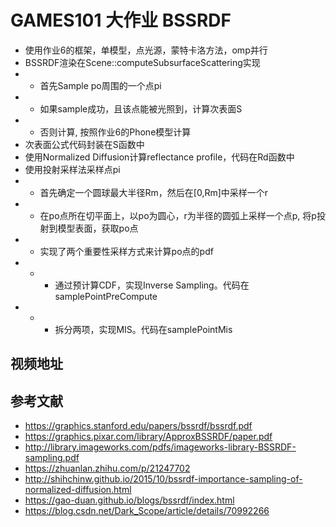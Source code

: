 # GAMES101 大作业 BSSRDF
* 使用作业6的框架，单模型，点光源，蒙特卡洛方法，omp并行
* BSSRDF渲染在Scene::computeSubsurfaceScattering实现
* * 首先Sample po周围的一个点pi
* * 如果sample成功，且该点能被光照到，计算次表面S
* * 否则计算, 按照作业6的Phone模型计算
* 次表面公式代码封装在S函数中
* 使用Normalized Diffusion计算reflectance profile，代码在Rd函数中
* 使用投射采样法采样点pi
* * 首先确定一个圆球最大半径Rm，然后在[0,Rm]中采样一个r
* * 在po点所在切平面上，以po为圆心，r为半径的圆弧上采样一个点p, 将p投射到模型表面，获取po点
* * 实现了两个重要性采样方式来计算po点的pdf
* * * 通过预计算CDF，实现Inverse Sampling。代码在samplePointPreCompute
* * * 拆分两项，实现MIS。代码在samplePointMis

## 视频地址
## 参考文献
* https://graphics.stanford.edu/papers/bssrdf/bssrdf.pdf
* https://graphics.pixar.com/library/ApproxBSSRDF/paper.pdf
* http://library.imageworks.com/pdfs/imageworks-library-BSSRDF-sampling.pdf
* https://zhuanlan.zhihu.com/p/21247702
* http://shihchinw.github.io/2015/10/bssrdf-importance-sampling-of-normalized-diffusion.html
* https://gao-duan.github.io/blogs/bssrdf/index.html
* https://blog.csdn.net/Dark_Scope/article/details/70992266
